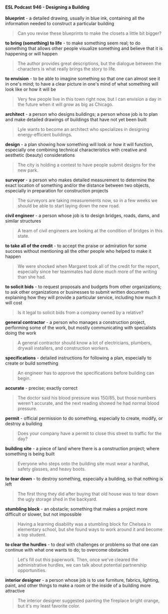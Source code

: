 #### ESL Podcast 946 - Designing a Building

**blueprint** - a detailed drawing, usually in blue ink, containing all the information
needed to construct a particular building

> Can you revise these blueprints to make the closets a little bit bigger?

**to bring (something) to life** - to make something seem real; to do something
that allows other people visualize something and believe that it is happening or
will happen

> The author provides great descriptions, but the dialogue between the
characters is what really brings the story to life.

**to envision** - to be able to imagine something so that one can almost see it in
one's mind; to have a clear picture in one's mind of what something will look like
or how it will be

> Very few people live in this town right now, but I can envision a day in the future
when it will grow as big as Chicago.

**architect** - a person who designs buildings; a person whose job is to plan and
make detailed drawings of buildings that have not yet been built

> Lyle wants to become an architect who specializes in designing energy-efficient
buildings.

**design** - a plan showing how something will look or how it will function,
especially one combining technical characteristics with creative and aesthetic
(beauty) considerations

> The city is holding a contest to have people submit designs for the new park.

**surveyor** - a person who makes detailed measurement to determine the exact
location of something and/or the distance between two objects, especially in
preparation for construction projects

> The surveyors are taking measurements now, so in a few weeks we should be
able to start laying down the new road.

**civil engineer** - a person whose job is to design bridges, roads, dams, and
similar structures

> A team of civil engineers are looking at the condition of bridges in this state.

**to take all of the credit** - to accept the praise or admiration for some success
without mentioning all the other people who helped to make it happen

> We were shocked when Margaret took all of the credit for the report, especially
since her teammates had done much more of the writing than she had.

**to solicit bids** - to request proposals and budgets from other organizations; to
ask other organizations or businesses to submit written documents explaining
how they will provide a particular service, including how much it will cost

> Is it legal to solicit bids from a company owned by a relative?

**general contractor** - a person who manages a construction project, performing
some of the work, but mostly communicating with specialists doing the work

> A general contractor should know a lot of electricians, plumbers, drywall
installers, and construction workers.

**specifications** - detailed instructions for following a plan, especially to create or
build something

> An engineer has to approve the specifications before building can begin.

**accurate** - precise; exactly correct

> The doctor said his blood pressure was 150/85, but those numbers weren't
accurate, and the next reading showed he had normal blood pressure.

**permit** - official permission to do something, especially to create, modify, or
destroy a building

> Does your company have a permit to close this street to traffic for the day?

**building site** - a piece of land where there is a construction project; where
something is being built

> Everyone who steps onto the building site must wear a hardhat, safety glasses,
and heavy boots.

**to tear down** - to destroy something, especially a building, so that nothing is left

> The first thing they did after buying that old house was to tear down the ugly
storage shed in the backyard.

**stumbling block** - an obstacle; something that makes a project more difficult or
slower, but not impossible

> Having a learning disability was a stumbling block for Chelsea in elementary
school, but she found ways to work around it and become a top student.

**to clear the hurdles** - to deal with challenges or problems so that one can
continue with what one wants to do; to overcome obstacles

> Let's fill out this paperwork. Then, once we've cleared the administrative
hurdles, we can talk about potential partnership opportunities.

**interior designer** - a person whose job is to use furniture, fabrics, lighting, paint,
and other things to make a room or the inside of a building more attractive

> The interior designer suggested painting the fireplace bright orange, but it's my
least favorite color.


